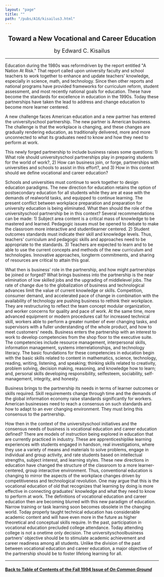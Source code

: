 ```yaml
---
layout: "page"
title: ""
path: "/pubs/A16/kisailus3.html"
---
```

<main>
<center>
<h2>
Toward a New Vocational and Career Education</h2>
<p><font size="+1">by Edward C. Kisailus</font>
</p></center>
<hr/>
Education during the 1980s was reform­driven by the report entitled
"A Nation At Risk."  That report called upon university faculty and
school teachers to work together to enhance and update teachers'
knowledge, especially in science, math, and technology.  Since then  other
reports and national programs have provided frameworks for  curriculum
reform, student assessment, and most recently national  goals for
education.  These have become the standards for excellence  in education
in the 1990s.  Today these partnerships have taken the  lead to address
and change education to become more learner­ centered.
<p>
A new challenge faces American education and a new partner has  entered
the university­school partnership.  The new partner is  American
business.  The challenge is that the workplace is changing,  and these
changes are gradually rendering education, as traditionally  delivered,
more and more unconnected to what its graduates need to  know and how they
need to perform at work.
</p><p>
This newly forged partnership to include business raises some  questions:
1) What role should university­school partnerships play  in preparing
students for the world of work?, 2) How can business  join, or forge,
partnerships with universities and schools to assist in  this effort?, and
3) How in this context should we define vocational  and career education?
</p><p>
Schools and universities must continue to work together to design
education paradigms.  The new direction for education retains the  option
of post­secondary education for all students while they are at  ease
with the demands of real­world tasks, and equipped to continue
learning.  The present conflict between workplace preparation and
preparation for university education is being eliminated.  What then
should the role of the university­school partnership be in this
context?  Several recommendations can be made: 1) Subject area  content is
a critical mass of knowledge to be mastered and learned.   Pedagogic
issues must be opened to debate to make the classroom  more interactive
and student­learner centered.  2) Student outcomes  standards must
indicate their skill and knowledge levels.  Thus,  teachers' curriculum
and pedagogic skills and approaches need to be  appropriate to the
standards.  3) Teachers are expected to learn and  to be able to use the
current concepts and methods of the new  curriculum and technologies.
Innovative approaches, long­term  commitments, and sharing of
resources are critical to attain this goal.
</p><p>
What then is business' role in the  partnership, and how might
partnerships be joined or forged?  What  brings business into the
partnership is the near elimination of low­ skilled jobs and the
upgrading of middle­level jobs.  The rate of  change due to the
globalization of business and technological  advances limit the value of
current knowledge or skills.  Competition,  consumer demand, and
accelerated pace of change in combination  with the availability of
technology are pushing business to rethink  their workplace.  They are
restructuring to reflect the team concept­ modular organization, and
worker concerns for quality and pace of  work.  At the same time, more
advanced equipment or modern  procedures call for increased technical
skill, workers able to perform  a greater number of ever changing tasks,
and supervisors with a  fuller understanding of the whole product, and how
to meet  customers' needs.  Business enters the partnership with an
interest  to work to develop competencies from the shop floor to the
executive  suite.  The competencies include resource management,
interpersonal  skills, information management, systems interrelationships,
and  technology literacy.  The basic foundations for these competencies in
education begin with the basic skills related to content in  mathematics,
science, technology, reading, writing, listening, and  speaking; thinking
skills related to creativity, problem solving,  decision making,
reasoning, and knowledge how to learn; and,  personal skills developing
responsibility, self­esteem, sociability,  self­management,
integrity, and honesty.
</p><p>
Business brings to the  partnership its needs in terms of learner outcomes
or skills required.   Skill requirements change through time and the
demands of the  global information economy raise standards significantly
for workers.   American businesses need to reach a consensus on such
standards  and how to adapt to an ever changing environment.  They must
bring  this consensus to the partnership.  
</p><p>
How then in the context of the  university­school initiatives and the
consensus needs of business is  vocational education and career education
defined?  There are  models of instruction being explored in education
that are currently  practiced in industry.  These are
apprenticeship­like learning  experiences with students engaged in
hands­on, real investigations,  where they use a variety of means and
materials to solve problems,  engage in individual and group activity, and
rate students based on  intellectual strengths, subject interest, and
learning styles.  These  new directions in education have changed the
structure of the  classroom to a more learner­centered, group
interactive  environment.  Thus, conventional education is changing to
mirror the  aspects of the workplace changes driven by competitiveness and
technological revolution.  One may argue that this is the vocational
education of old that recognizes that learning by doing is more  effective
in connecting graduates' knowledge and what they need to  know to perform
at work.  The definitions of vocational education  and career education
then are becoming blurred with this new  paradigm of education. Narrow
training or task learning soon  becomes obsolete in the changing world.
Today properly taught  technical education has considerable academic
content and will have  even more in the future as higher theoretical and
conceptual skills  require. In the past, participation in vocational
education precluded  college attendance. Today attending college is not a
one­time only  decision.  The university­school­business
partners' objective should  be to stimulate academic achievement and
career readiness among  all students. Unlike the division of the past
between vocational  education and career education, a major objective of
the partnership  should be to foster lifelong learning for all.
</p><hr/>
<h4><a href="/pubs/A16/">Back to
Table of Contents of the Fall 1994 Issue of <i>On Common
Ground</i></a>
</h4>
</main>
